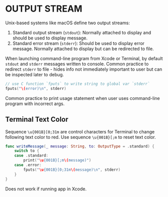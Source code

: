 # OUTPUT STREAM

Unix-based systems like macOS define two output streams:

1. Standard output stream (`stdout`): Normally attached to display and should be used to display message.
2. Standard error stream (`stderr`): Should be used to display error message. Normally attached to display but can be redirected to file.

When launching command-line program from Xcode or Terminal, by default `stdout` and `stderr` messages written to console. Common practice to redirect `stderr` to file - hides info not immediately important to user but can be inspected later to debug.

```swift
// use C function `fputs` to write string to global var `stderr`
fputs("\(error)\n", stderr)
```

Common practice to print usage statement when user uses command-line program with incorrect args.

## Terminal Text Color

Sequence `\u{001B}[0;31m` are control characters for Terminal to change following text color to red. Use sequence `\u{001B}[;m` to reset text color.

```swift
func writeMessage(_ message: String, to: OutputType = .standard) {
    switch to {
    case .standard:
        print("\u{001B}[;m\(message)")
    case .error:
        fputs("\u{001B}[0;31m\(message)\n", stderr)
    }
}
```

Does not work if running app in Xcode.
